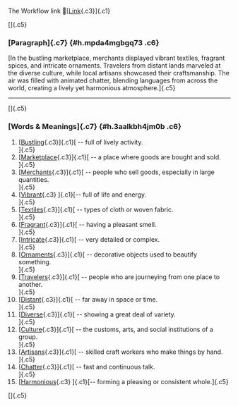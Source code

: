 The Workflow link
👏[[Link](https://www.google.com/url?q=http://www.google.com&sa=D&source=editors&ust=1761049149488824&usg=AOvVaw1uA_UsXwbzDh-vpl9ctC79){.c3}]{.c1}

[]{.c5}

### [Paragraph]{.c7} {#h.mpda4mgbgq73 .c6}

[In the bustling marketplace, merchants displayed vibrant textiles,
fragrant spices, and intricate ornaments. Travelers from distant lands
marveled at the diverse culture, while local artisans showcased their
craftsmanship. The air was filled with animated chatter, blending
languages from across the world, creating a lively yet harmonious
atmosphere.]{.c5}

------------------------------------------------------------------------

[]{.c5}

### [Words & Meanings]{.c7} {#h.3aalkbh4jm0b .c6}

1.  [[Bustling](https://www.google.com/url?q=http://www.google.com&sa=D&source=editors&ust=1761049149490093&usg=AOvVaw0xjco_YstGVOCxBr1j8bZN){.c3}]{.c1}[ --
    full of lively activity.\
    ]{.c5}
2.  [[Marketplace](https://www.google.com/url?q=http://www.google.com&sa=D&source=editors&ust=1761049149490330&usg=AOvVaw3Ewy8irfbmMeTkxqjnkjDy){.c3}]{.c1}[ --
    a place where goods are bought and sold.\
    ]{.c5}
3.  [[Merchants](https://www.google.com/url?q=http://www.google.com&sa=D&source=editors&ust=1761049149490609&usg=AOvVaw22_LSnyrpgvffdPPLdBdYM){.c3}]{.c1}[ --
    people who sell goods, especially in large quantities.\
    ]{.c5}
4.  [[Vibrant](https://www.google.com/url?q=http://www.google.com&sa=D&source=editors&ust=1761049149490893&usg=AOvVaw2CJmxooNcCzzeHbDQtIDtk){.c3}
    ]{.c1}[-- full of life and energy.\
    ]{.c5}
5.  [[Textiles](https://www.google.com/url?q=http://www.google.com&sa=D&source=editors&ust=1761049149491108&usg=AOvVaw3T1AMjQd8ijekl6J1TyvQb){.c3}]{.c1}[ --
    types of cloth or woven fabric.\
    ]{.c5}
6.  [[Fragrant](https://www.google.com/url?q=http://www.google.com&sa=D&source=editors&ust=1761049149491324&usg=AOvVaw2GzVjIHdMgvblXU871DBsK){.c3}]{.c1}[ --
    having a pleasant smell.\
    ]{.c5}
7.  [[Intricate](https://www.google.com/url?q=http://www.google.com&sa=D&source=editors&ust=1761049149491533&usg=AOvVaw2myRdcilC5vp5TmsejHb_8){.c3}]{.c1}[ --
    very detailed or complex.\
    ]{.c5}
8.  [[Ornaments](https://www.google.com/url?q=http://www.google.com&sa=D&source=editors&ust=1761049149491745&usg=AOvVaw2LvzL9vyU9GblBhrz2Ex6N){.c3}]{.c1}[ --
    decorative objects used to beautify something.\
    ]{.c5}
9.  [[Travelers](https://www.google.com/url?q=http://www.google.com&sa=D&source=editors&ust=1761049149492041&usg=AOvVaw0tZij3kZaqVkIfaMRMj4hs){.c3}]{.c1}[ --
    people who are journeying from one place to another.\
    ]{.c5}
10. [[Distant](https://www.google.com/url?q=http://www.google.com&sa=D&source=editors&ust=1761049149492320&usg=AOvVaw0ZKVSMLoyx540JHouHgZmT){.c3}]{.c1}[ --
    far away in space or time.\
    ]{.c5}
11. [[Diverse](https://www.google.com/url?q=http://www.google.com&sa=D&source=editors&ust=1761049149492539&usg=AOvVaw35FHoGukGHRgSMlC6RRcxz){.c3}]{.c1}[ --
    showing a great deal of variety.\
    ]{.c5}
12. [[Culture](https://www.google.com/url?q=http://www.google.com&sa=D&source=editors&ust=1761049149492761&usg=AOvVaw3x9DfHCBubXJU6aMnjhc9S){.c3}]{.c1}[ --
    the customs, arts, and social institutions of a group.\
    ]{.c5}
13. [[Artisans](https://www.google.com/url?q=http://www.google.com&sa=D&source=editors&ust=1761049149493025&usg=AOvVaw1PJWQGntYUM48pV980kb4A){.c3}]{.c1}[ --
    skilled craft workers who make things by hand.\
    ]{.c5}
14. [[Chatter](https://www.google.com/url?q=http://www.google.com&sa=D&source=editors&ust=1761049149493239&usg=AOvVaw0zMGlTz1xx2f0vLmbDkW-k){.c3}]{.c1}[ --
    fast and continuous talk.\
    ]{.c5}
15. [[Harmonious](https://www.google.com/url?q=http://www.google.com&sa=D&source=editors&ust=1761049149493455&usg=AOvVaw1pJROGOvLOIoDAnWVgBm8H){.c3}
    ]{.c1}[-- forming a pleasing or consistent whole.]{.c5}

[]{.c5}
